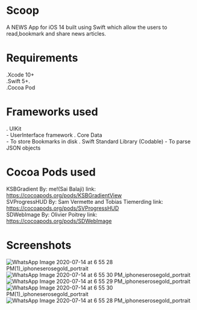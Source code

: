 # Scoop

A NEWS App for iOS 14 built using Swift which allow the users to read,bookmark and share news articles.

# Requirements

.Xcode 10+ <br>
.Swift 5+. <br>
.Cocoa Pod <br>


# Frameworks used

. UIKit <br> - UserInterface framework
. Core Data <br> - To store Bookmarks in disk
. Swift Standard Library (Codable) - To parse JSON objects
# Cocoa Pods used

KSBGradient By: me!(Sai Balaji) link: https://cocoapods.org/pods/KSBGradientView <br>
SVProgressHUD By: Sam Vermette and Tobias Tiemerding link: https://cocoapods.org/pods/SVProgressHUD <br>
SDWebImage By: Olivier Poitrey link: https://cocoapods.org/pods/SDWebImage <br>


# Screenshots


![WhatsApp Image 2020-07-14 at 6 55 28 PM(1)_iphoneserosegold_portrait](https://user-images.githubusercontent.com/51410810/87435407-5584e700-c609-11ea-9ff2-fcfe23062bb3.png)
![WhatsApp Image 2020-07-14 at 6 55 30 PM_iphoneserosegold_portrait](https://user-images.githubusercontent.com/51410810/87435422-5ae23180-c609-11ea-990d-47e865822c7d.png)
![WhatsApp Image 2020-07-14 at 6 55 29 PM_iphoneserosegold_portrait](https://user-images.githubusercontent.com/51410810/87435438-5fa6e580-c609-11ea-8afa-de3ffba67df8.png)
![WhatsApp Image 2020-07-14 at 6 55 30 PM(1)_iphoneserosegold_portrait](https://user-images.githubusercontent.com/51410810/87435449-633a6c80-c609-11ea-9318-78ed74eff4a9.png)
![WhatsApp Image 2020-07-14 at 6 55 28 PM_iphoneserosegold_portrait](https://user-images.githubusercontent.com/51410810/87435484-6d5c6b00-c609-11ea-9f52-92c534dfcf77.png)
